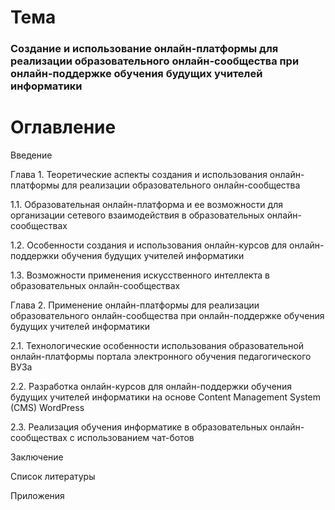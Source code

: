 # Тема
### Создание и использование онлайн-платформы для реализации образовательного онлайн-сообщества при онлайн-поддержке обучения будущих учителей информатики

# Оглавление

Введение

Глава 1. Теоретические аспекты создания и использования онлайн-платформы для реализации образовательного онлайн-сообщества

1.1. Образовательная онлайн-платформа и ее возможности для организации сетевого взаимодействия в образовательных онлайн-сообществах

1.2. Особенности создания и использования онлайн-курсов для онлайн-поддержки обучения будущих учителей информатики

1.3. Возможности применения искусственного интеллекта в образовательных онлайн-сообществах

Глава 2. Применение онлайн-платформы для реализации образовательного онлайн-сообщества при онлайн-поддержке обучения будущих учителей информатики

2.1. Технологические особенности использования образовательной онлайн-платформы портала электронного обучения педагогического ВУЗа

2.2. Разработка онлайн-курсов для онлайн-поддержки обучения будущих учителей информатики на основе Content Management System (CMS) WordPress

2.3. Реализация обучения информатике в образовательных онлайн-сообществах с использованием чат-ботов

Заключение

Список литературы

Приложения
